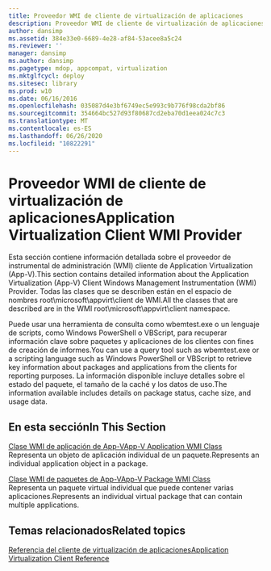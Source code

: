 ```yaml
---
title: Proveedor WMI de cliente de virtualización de aplicaciones
description: Proveedor WMI de cliente de virtualización de aplicaciones
author: dansimp
ms.assetid: 384e33e0-6689-4e28-af84-53acee8a5c24
ms.reviewer: ''
manager: dansimp
ms.author: dansimp
ms.pagetype: mdop, appcompat, virtualization
ms.mktglfcycl: deploy
ms.sitesec: library
ms.prod: w10
ms.date: 06/16/2016
ms.openlocfilehash: 035087d4e3bf6749ec5e993c9b776f98cda2bf86
ms.sourcegitcommit: 354664bc527d93f80687cd2eba70d1eea024c7c3
ms.translationtype: MT
ms.contentlocale: es-ES
ms.lasthandoff: 06/26/2020
ms.locfileid: "10822291"
---
```

# <span data-ttu-id="d8574-103">Proveedor WMI de cliente de virtualización de aplicaciones</span><span class="sxs-lookup"><span data-stu-id="d8574-103">Application Virtualization Client WMI Provider</span></span>


<span data-ttu-id="d8574-104">Esta sección contiene información detallada sobre el proveedor de instrumental de administración (WMI) cliente de Application Virtualization (App-V).</span><span class="sxs-lookup"><span data-stu-id="d8574-104">This section contains detailed information about the Application Virtualization (App-V) Client Windows Management Instrumentation (WMI) Provider.</span></span> <span data-ttu-id="d8574-105">Todas las clases que se describen están en el espacio de nombres root\\microsoft\\appvirt\\client de WMI.</span><span class="sxs-lookup"><span data-stu-id="d8574-105">All the classes that are described are in the WMI root\\microsoft\\appvirt\\client namespace.</span></span>

<span data-ttu-id="d8574-106">Puede usar una herramienta de consulta como wbemtest.exe o un lenguaje de scripts, como Windows PowerShell o VBScript, para recuperar información clave sobre paquetes y aplicaciones de los clientes con fines de creación de informes.</span><span class="sxs-lookup"><span data-stu-id="d8574-106">You can use a query tool such as wbemtest.exe or a scripting language such as Windows PowerShell or VBScript to retrieve key information about packages and applications from the clients for reporting purposes.</span></span> <span data-ttu-id="d8574-107">La información disponible incluye detalles sobre el estado del paquete, el tamaño de la caché y los datos de uso.</span><span class="sxs-lookup"><span data-stu-id="d8574-107">The information available includes details on package status, cache size, and usage data.</span></span>

## <span data-ttu-id="d8574-108">En esta sección</span><span class="sxs-lookup"><span data-stu-id="d8574-108">In This Section</span></span>


<a href="" id="app-v-application-wmi-class"></a>[<span data-ttu-id="d8574-109">Clase WMI de aplicación de App-V</span><span class="sxs-lookup"><span data-stu-id="d8574-109">App-V Application WMI Class</span></span>](app-v-application-wmi-class.md)  
<span data-ttu-id="d8574-110">Representa un objeto de aplicación individual de un paquete.</span><span class="sxs-lookup"><span data-stu-id="d8574-110">Represents an individual application object in a package.</span></span>

<a href="" id="app-v-package-wmi-class"></a>[<span data-ttu-id="d8574-111">Clase WMI de paquetes de App-V</span><span class="sxs-lookup"><span data-stu-id="d8574-111">App-V Package WMI Class</span></span>](app-v-package-wmi-class.md)  
<span data-ttu-id="d8574-112">Representa un paquete virtual individual que puede contener varias aplicaciones.</span><span class="sxs-lookup"><span data-stu-id="d8574-112">Represents an individual virtual package that can contain multiple applications.</span></span>

## <span data-ttu-id="d8574-113">Temas relacionados</span><span class="sxs-lookup"><span data-stu-id="d8574-113">Related topics</span></span>


[<span data-ttu-id="d8574-114">Referencia del cliente de virtualización de aplicaciones</span><span class="sxs-lookup"><span data-stu-id="d8574-114">Application Virtualization Client Reference</span></span>](application-virtualization-client-reference.md)

 

 





